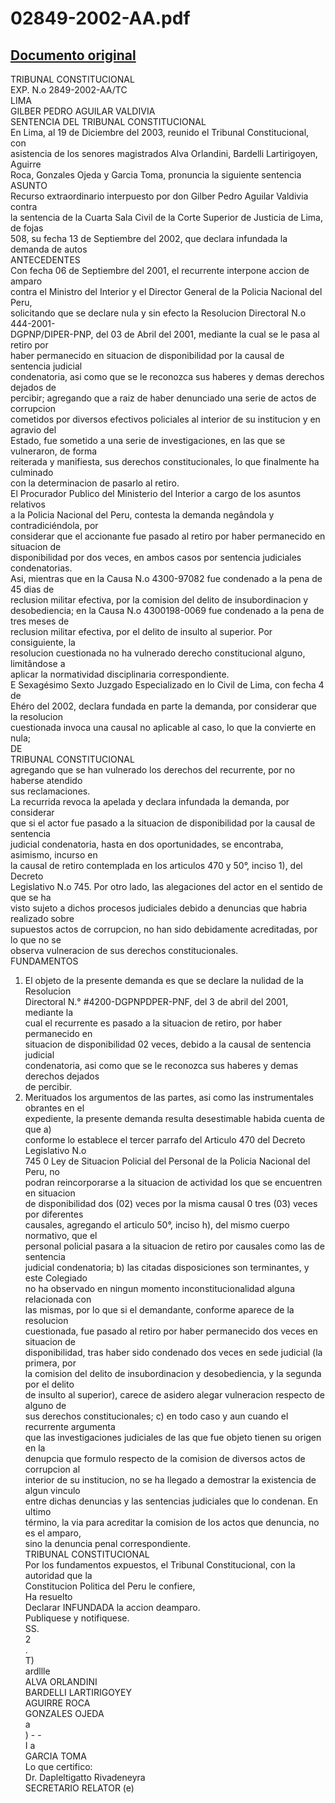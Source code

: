 
02849-2002-AA.pdf
=================
  
[Documento original](https://tc.gob.pe/jurisprudencia/2004/02849-2002-AA.pdf)  
---  
TRIBUNAL CONSTITUCIONAL  
EXP. N.o 2849-2002-AA/TC  
LIMA  
GILBER PEDRO AGUILAR VALDIVIA  
SENTENCIA DEL TRIBUNAL CONSTITUCIONAL  
En Lima, al 19 de Diciembre del 2003, reunido el Tribunal Constitucional, con  
asistencia de los senores magistrados Alva Orlandini, Bardelli Lartirigoyen, Aguirre  
Roca, Gonzales Ojeda y Garcia Toma, pronuncia la siguiente sentencia  
ASUNTO  
Recurso extraordinario interpuesto por don Gilber Pedro Aguilar Valdivia contra  
la sentencia de la Cuarta Sala Civil de la Corte Superior de Justicia de Lima, de fojas  
508, su fecha 13 de Septiembre del 2002, que declara infundada la demanda de autos  
ANTECEDENTES  
Con fecha 06 de Septiembre del 2001, el recurrente interpone accion de amparo  
contra el Ministro del Interior y el Director General de la Policia Nacional del Peru,  
solicitando que se declare nula y sin efecto la Resolucion Directoral N.o 444-2001-  
DGPNP/DIPER-PNP, del 03 de Abril del 2001, mediante la cual se le pasa al retiro por  
haber permanecido en situacion de disponibilidad por la causal de sentencia judicial  
condenatoria, asi como que se le reconozca sus haberes y demas derechos dejados de  
percibir; agregando que a raiz de haber denunciado una serie de actos de corrupcion  
cometidos por diversos efectivos policiales al interior de su institucion y en agravio del  
Estado, fue sometido a una serie de investigaciones, en las que se vulneraron, de forma  
reiterada y manifiesta, sus derechos constitucionales, lo que finalmente ha culminado  
con la determinacion de pasarlo al retiro.  
El Procurador Publico del Ministerio del Interior a cargo de los asuntos relativos  
a la Policia Nacional del Peru, contesta la demanda negândola y contradiciéndola, por  
considerar que el accionante fue pasado al retiro por haber permanecido en situacion de  
disponibilidad por dos veces, en ambos casos por sentencia judiciales condenatorias.  
Asi, mientras que en la Causa N.o 4300-97082 fue condenado a la pena de 45 dias de  
reclusion militar efectiva, por la comision del delito de insubordinacion y  
desobediencia; en la Causa N.o 4300198-0069 fue condenado a la pena de tres meses de  
reclusion militar efectiva, por el delito de insulto al superior. Por consiguiente, la  
resolucion cuestionada no ha vulnerado derecho constitucional alguno, limitândose a  
aplicar la normatividad disciplinaria correspondiente.  
E Sexagésimo Sexto Juzgado Especializado en lo Civil de Lima, con fecha 4 de  
Ehéro del 2002, declara fundada en parte la demanda, por considerar que la resolucion  
cuestionada invoca una causal no aplicable al caso, lo que la convierte en nula;  
DE  
TRIBUNAL CONSTITUCIONAL  
agregando que se han vulnerado los derechos del recurrente, por no haberse atendido  
sus reclamaciones.  
La recurrida revoca la apelada y declara infundada la demanda, por considerar  
que si el actor fue pasado a la situacion de disponibilidad por la causal de sentencia  
judicial condenatoria, hasta en dos oportunidades, se encontraba, asimismo, incurso en  
la causal de retiro contemplada en los articulos 470 y 50°, inciso 1), del Decreto  
Legislativo N.o 745. Por otro lado, las alegaciones del actor en el sentido de que se ha  
visto sujeto a dichos procesos judiciales debido a denuncias que habria realizado sobre  
supuestos actos de corrupcion, no han sido debidamente acreditadas, por lo que no se  
observa vulneracion de sus derechos constitucionales.  
FUNDAMENTOS  
1. El objeto de la presente demanda es que se declare la nulidad de la Resolucion  
Directoral N.° #4200-DGPNPDPER-PNF, del 3 de abril del 2001, mediante la  
cual el recurrente es pasado a la situacion de retiro, por haber permanecido en  
situacion de disponibilidad 02 veces, debido a la causal de sentencia judicial  
condenatoria, asi como que se le reconozca sus haberes y demas derechos dejados  
de percibir.  
2. Merituados los argumentos de las partes, asi como las instrumentales obrantes en el  
expediente, la presente demanda resulta desestimable habida cuenta de que a)  
conforme lo establece el tercer parrafo del Articulo 470 del Decreto Legislativo N.o  
745 0 Ley de Situacion Policial del Personal de la Policia Nacional del Peru, no  
podran reincorporarse a la situacion de actividad los que se encuentren en situacion  
de disponibilidad dos (02) veces por la misma causal 0 tres (03) veces por diferentes  
causales, agregando el articulo 50°, inciso h), del mismo cuerpo normativo, que el  
personal policial pasara a la situacion de retiro por causales como las de sentencia  
judicial condenatoria; b) las citadas disposiciones son terminantes, y este Colegiado  
no ha observado en ningun momento inconstitucionalidad alguna relacionada con  
las mismas, por lo que si el demandante, conforme aparece de la resolucion  
cuestionada, fue pasado al retiro por haber permanecido dos veces en situacion de  
disponibilidad, tras haber sido condenado dos veces en sede judicial (la primera, por  
la comision del delito de insubordinacion y desobediencia, y la segunda por el delito  
de insulto al superior), carece de asidero alegar vulneracion respecto de alguno de  
sus derechos constitucionales; c) en todo caso y aun cuando el recurrente argumenta  
que las investigaciones judiciales de las que fue objeto tienen su origen en la  
denupcia que formulo respecto de la comision de diversos actos de corrupcion al  
interior de su institucion, no se ha llegado a demostrar la existencia de algun vinculo  
entre dichas denuncias y las sentencias judiciales que lo condenan. En ultimo  
término, la via para acreditar la comision de los actos que denuncia, no es el amparo,  
sino la denuncia penal correspondiente.  
TRIBUNAL CONSTITUCIONAL  
Por los fundamentos expuestos, el Tribunal Constitucional, con la autoridad que la  
Constitucion Politica del Peru le confiere,  
Ha resuelto  
Declarar INFUNDADA la accion deamparo.  
Publiquese y notifiquese.  
SS.  
2  
.  
T)  
ardllle  
ALVA ORLANDINI  
BARDELLI LARTIRIGOYEY  
AGUIRRE ROCA  
GONZALES OJEDA  
a  
) - -  
I a  
GARCIA TOMA  
Lo que certifico:  
Dr. Dapleltigatto Rivadeneyra  
SECRETARIO RELATOR (e)